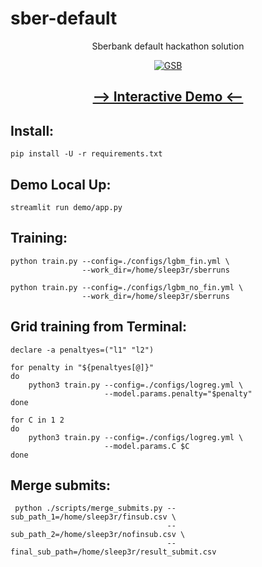 # sber-default

<div align="center">
  Sberbank default hackathon solution

  [![GSB](https://dsbattle.com/hackathons/gsb/assets/images/gsb-main.png)](https://dsbattle.com/hackathons/gsb/)

  <a href="https://sber-default-demo.herokuapp.com"><h2>--> Interactive Demo <--</h2></a>
</div>
  
## Install:

```shell
pip install -U -r requirements.txt
```

## Demo Local Up:

```shell
streamlit run demo/app.py
```

## Training:

```shell
python train.py --config=./configs/lgbm_fin.yml \
                --work_dir=/home/sleep3r/sberruns 
                
python train.py --config=./configs/lgbm_no_fin.yml \
                --work_dir=/home/sleep3r/sberruns 
```

## Grid training from Terminal:

```shell
declare -a penaltyes=("l1" "l2") 

for penalty in "${penaltyes[@]}"                                            
do
    python3 train.py --config=./configs/logreg.yml \
                     --model.params.penalty="$penalty"
done
```

```shell
for C in 1 2                                           
do
    python3 train.py --config=./configs/logreg.yml \
                     --model.params.C $C
done
```

## Merge submits:
```shell
 python ./scripts/merge_submits.py --sub_path_1=/home/sleep3r/finsub.csv \
                                   --sub_path_2=/home/sleep3r/nofinsub.csv \
                                   --final_sub_path=/home/sleep3r/result_submit.csv

```

